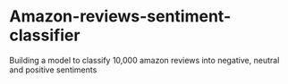 # Amazon-reviews-sentiment-classifier
Building a model to classify 10,000 amazon reviews into negative, neutral and positive sentiments
